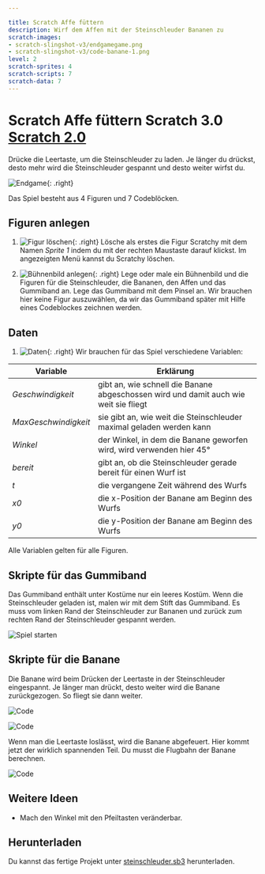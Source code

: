 ```yaml
---

title: Scratch Affe füttern
description: Wirf dem Affen mit der Steinschleuder Bananen zu
scratch-images:
- scratch-slingshot-v3/endgamegame.png
- scratch-slingshot-v3/code-banane-1.png
level: 2
scratch-sprites: 4
scratch-scripts: 7
scratch-data: 7
---
```


# Scratch Affe füttern <span class="badge badge-scratch3">Scratch 3.0</span> <a href="scratch-slingshot.html" class="change-scratch-version">Scratch 2.0</a>

Drücke die Leertaste, um die Steinschleuder zu laden. Je länger du drückst, desto mehr wird die Steinschleuder gespannt und desto weiter wirfst du.

![Endgame](scratch-slingshot-v3/endgame.png){: .right}

Das Spiel besteht aus 4 Figuren und 7 Codeblöcken.

## Figuren anlegen

1. ![Figur löschen](scratch-slingshot-v3/loeschen.png){: .right}
Lösche als erstes die Figur Scratchy mit dem Namen *Sprite 1* indem du mit der rechten Maustaste darauf klickst. Im angezeigten Menü kannst du Scratchy löschen.

1. ![Bühnenbild anlegen](scratch-slingshot-v3/buehne.png){: .right}
Lege oder male ein Bühnenbild und die Figuren für die Steinschleuder, die Bananen, den Affen und das Gummiband an. Lege das Gummiband mit dem Pinsel an. Wir brauchen hier keine Figur auszuwählen, da wir das Gummiband später mit Hilfe eines Codeblockes zeichnen werden.

## Daten

1. ![Daten](scratch-slingshot-v3/daten.png){: .right}
Wir brauchen für das Spiel verschiedene Variablen:

| Variable | Erklärung |
|----|----|
| *Geschwindigkeit* | gibt an, wie schnell die Banane abgeschossen wird und damit auch wie weit sie fliegt |
| *MaxGeschwindigkeit* | sie gibt an, wie weit die Steinschleuder maximal geladen werden kann |
| *Winkel* | der Winkel, in dem die Banane geworfen wird, wird verwenden hier 45° |
| *bereit* | gibt an, ob die Steinschleuder gerade bereit für einen Wurf ist |
| *t* | die vergangene Zeit während des Wurfs |
| *x0* | die x-Position der Banane am Beginn des Wurfs |
| *y0* | die y-Position der Banane am Beginn des Wurfs |

Alle Variablen gelten für alle Figuren.

## Skripte für das Gummiband

Das Gummiband enthält unter Kostüme nur ein leeres Kostüm. Wenn die Steinschleuder geladen ist, malen wir mit dem Stift das Gummiband. Es muss vom linken Rand der Steinschleuder zur Bananen und zurück zum rechten Rand der Steinschleuder gespannt werden.

![Spiel starten](scratch-slingshot-v3/code-gummi.png)
  
## Skripte für die Banane

Die Banane wird beim Drücken der Leertaste in der Steinschleuder eingespannt. Je länger man drückt, desto weiter wird die Banane zurückgezogen. So fliegt sie dann weiter.

![Code](scratch-slingshot-v3/code-banane-1.png)

![Code](scratch-slingshot-v3/code-banane-2.png)

Wenn man die Leertaste loslässt, wird die Banane abgefeuert. Hier kommt jetzt der wirklich spannenden Teil. Du musst die Flugbahn der Banane berechnen.

![Code](scratch-slingshot-v3/code-banane-3.png)

## Weitere Ideen

* Mach den Winkel mit den Pfeiltasten veränderbar.

## Herunterladen

Du kannst das fertige Projekt unter [steinschleuder.sb3](scratch-slingshot-v3/sling-shot.sb3) herunterladen.
